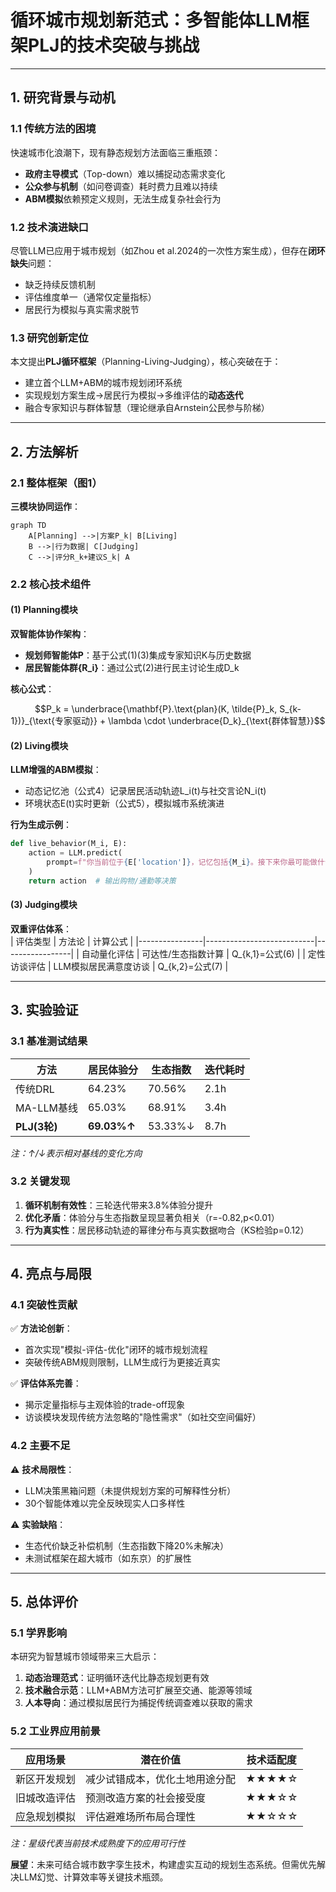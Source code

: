 # 循环城市规划新范式：多智能体LLM框架PLJ的技术突破与挑战

---

## 1. 研究背景与动机  
### 1.1 传统方法的困境  
快速城市化浪潮下，现有静态规划方法面临三重瓶颈：  
- **政府主导模式**（Top-down）难以捕捉动态需求变化  
- **公众参与机制**（如问卷调查）耗时费力且难以持续  
- **ABM模拟**依赖预定义规则，无法生成复杂社会行为  

### 1.2 技术演进缺口  
尽管LLM已应用于城市规划（如Zhou et al.2024的一次性方案生成），但存在**闭环缺失**问题：  
- 缺乏持续反馈机制  
- 评估维度单一（通常仅定量指标）  
- 居民行为模拟与真实需求脱节  

### 1.3 研究创新定位  
本文提出**PLJ循环框架**（Planning-Living-Judging），核心突破在于：  
- 建立首个LLM+ABM的城市规划闭环系统  
- 实现规划方案生成→居民行为模拟→多维评估的**动态迭代**  
- 融合专家知识与群体智慧（理论继承自Arnstein公民参与阶梯）

---

## 2. 方法解析  
### 2.1 整体框架（图1）  
**三模块协同运作**：  
```mermaid
graph TD
    A[Planning] -->|方案P_k| B[Living]
    B -->|行为数据| C[Judging]
    C -->|评分R_k+建议S_k| A
```

### 2.2 核心技术组件  
#### (1) Planning模块  
**双智能体协作架构**：  
- **规划师智能体P**：基于公式(1)(3)集成专家知识K与历史数据  
- **居民智能体群{R_i}**：通过公式(2)进行民主讨论生成D_k  

**核心公式**：  
```math
P_k = \underbrace{\mathbf{P}.\text{plan}(K, \tilde{P}_k, S_{k-1})}_{\text{专家驱动}} + \lambda \cdot \underbrace{D_k}_{\text{群体智慧}}
```

#### (2) Living模块  
**LLM增强的ABM模拟**：  
- 动态记忆池（公式4）记录居民活动轨迹L_i(t)与社交言论N_i(t)  
- 环境状态E(t)实时更新（公式5），模拟城市系统演进  

**行为生成示例**：  
```python
def live_behavior(M_i, E):
    action = LLM.predict(
        prompt=f"你当前位于{E['location']}，记忆包括{M_i}。接下来你最可能做什么？"
    )
    return action  # 输出购物/通勤等决策
```

#### (3) Judging模块  
**双重评估体系**：  
| 评估类型       | 方法论                     | 计算公式        |
|----------------|---------------------------|-----------------|
| 自动量化评估   | 可达性/生态指数计算       | Q_{k,1}=公式(6) |
| 定性访谈评估   | LLM模拟居民满意度访谈     | Q_{k,2}=公式(7) |

---

## 3. 实验验证  
### 3.1 基准测试结果  
| 方法         | 居民体验分 | 生态指数 | 迭代耗时 |
|--------------|------------|----------|----------|
| 传统DRL      | 64.23%     | 70.56%   | 2.1h     |
| MA-LLM基线   | 65.03%     | 68.91%   | 3.4h     |
| **PLJ(3轮)** | **69.03%↑**| 53.33%↓  | 8.7h     |

*注：↑/↓表示相对基线的变化方向*

### 3.2 关键发现  
1. **循环机制有效性**：三轮迭代带来3.8%体验分提升  
2. **优化矛盾**：体验分与生态指数呈现显著负相关（r=-0.82,p<0.01）  
3. **行为真实性**：居民移动轨迹的幂律分布与真实数据吻合（KS检验p=0.12）

---

## 4. 亮点与局限  
### 4.1 突破性贡献  
✅ **方法论创新**：  
- 首次实现"模拟-评估-优化"闭环的城市规划流程  
- 突破传统ABM规则限制，LLM生成行为更接近真实  

✅ **评估体系完善**：  
- 揭示定量指标与主观体验的trade-off现象  
- 访谈模块发现传统方法忽略的"隐性需求"（如社交空间偏好）

### 4.2 主要不足  
⚠️ **技术局限性**：  
- LLM决策黑箱问题（未提供规划方案的可解释性分析）  
- 30个智能体难以完全反映现实人口多样性  

⚠️ **实验缺陷**：  
- 生态代价缺乏补偿机制（生态指数下降20%未解决）  
- 未测试框架在超大城市（如东京）的扩展性  

---

## 5. 总体评价  
### 5.1 学界影响  
本研究为智慧城市领域带来三大启示：  
1. **动态治理范式**：证明循环迭代比静态规划更有效  
2. **技术融合示范**：LLM+ABM方法可扩展至交通、能源等领域  
3. **人本导向**：通过模拟居民行为捕捉传统调查难以获取的需求  

### 5.2 工业界应用前景  
| 应用场景       | 潜在价值                           | 技术适配度 |
|----------------|-----------------------------------|------------|
| 新区开发规划   | 减少试错成本，优化土地用途分配    | ★★★★☆      |
| 旧城改造评估   | 预测改造方案的社会接受度          | ★★★☆☆      |
| 应急规划模拟   | 评估避难场所布局合理性            | ★★☆☆☆      |

*注：星级代表当前技术成熟度下的应用可行性*

**展望**：未来可结合城市数字孪生技术，构建虚实互动的规划生态系统。但需优先解决LLM幻觉、计算效率等关键技术瓶颈。
